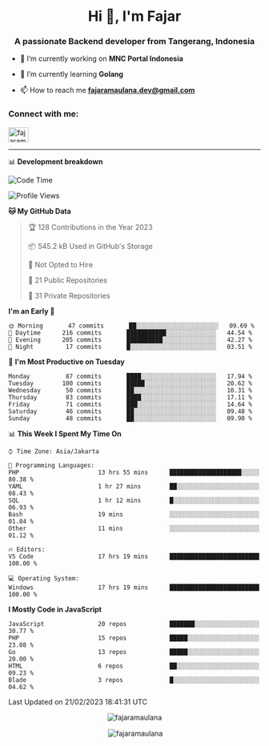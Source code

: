 <h1 align="center">Hi 👋, I'm Fajar</h1>
<h3 align="center">A passionate Backend developer from Tangerang, Indonesia</h3>

<!-- <p align="left"> <img src="https://komarev.com/ghpvc/?username=fajaramaulana&label=Profile%20views&color=0e75b6&style=flat" alt="fajaramaulana" /> </p> -->

- 🔭 I’m currently working on **MNC Portal Indonesia**

- 🌱 I’m currently learning **Golang**

- 📫 How to reach me **fajaramaulana.dev@gmail.com**

<h3 align="left">Connect with me:</h3>
<p align="left">
<a href="https://linkedin.com/in/fajar-agus-maulana-73533a180/" target="blank"><img align="center" src="https://raw.githubusercontent.com/rahuldkjain/github-profile-readme-generator/master/src/images/icons/Social/linked-in-alt.svg" alt="fajaramaulana" height="30" width="40" /></a>
</p>

-------

📊 **Development breakdown**
<!--START_SECTION:waka-->
![Code Time](http://img.shields.io/badge/Code%20Time-912%20hrs%206%20mins-blue)

![Profile Views](http://img.shields.io/badge/Profile%20Views-0-blue)

**🐱 My GitHub Data** 

> 🏆 128 Contributions in the Year 2023
 > 
> 📦 545.2 kB Used in GitHub's Storage 
 > 
> 🚫 Not Opted to Hire
 > 
> 📜 21 Public Repositories 
 > 
> 🔑 31 Private Repositories  
 > 
**I'm an Early 🐤** 

```text
🌞 Morning       47 commits       ██░░░░░░░░░░░░░░░░░░░░░░░   09.69 % 
🌆 Daytime      216 commits       ███████████░░░░░░░░░░░░░░   44.54 % 
🌃 Evening      205 commits       ██████████░░░░░░░░░░░░░░░   42.27 % 
🌙 Night         17 commits       █░░░░░░░░░░░░░░░░░░░░░░░░   03.51 % 

```
📅 **I'm Most Productive on Tuesday** 

```text
Monday          87 commits       ████░░░░░░░░░░░░░░░░░░░░░   17.94 % 
Tuesday        100 commits       █████░░░░░░░░░░░░░░░░░░░░   20.62 % 
Wednesday       50 commits       ██░░░░░░░░░░░░░░░░░░░░░░░   10.31 % 
Thursday        83 commits       ████░░░░░░░░░░░░░░░░░░░░░   17.11 % 
Friday          71 commits       ███░░░░░░░░░░░░░░░░░░░░░░   14.64 % 
Saturday        46 commits       ██░░░░░░░░░░░░░░░░░░░░░░░   09.48 % 
Sunday          48 commits       ██░░░░░░░░░░░░░░░░░░░░░░░   09.90 % 

```


📊 **This Week I Spent My Time On** 

```text
⌚︎ Time Zone: Asia/Jakarta

💬 Programming Languages: 
PHP                      13 hrs 55 mins      ████████████████████░░░░░   80.38 % 
YAML                     1 hr 27 mins        ██░░░░░░░░░░░░░░░░░░░░░░░   08.43 % 
SQL                      1 hr 12 mins        █░░░░░░░░░░░░░░░░░░░░░░░░   06.93 % 
Bash                     19 mins             ░░░░░░░░░░░░░░░░░░░░░░░░░   01.84 % 
Other                    11 mins             ░░░░░░░░░░░░░░░░░░░░░░░░░   01.12 % 

🔥 Editors: 
VS Code                  17 hrs 19 mins      █████████████████████████   100.00 % 

💻 Operating System: 
Windows                  17 hrs 19 mins      █████████████████████████   100.00 % 

```

**I Mostly Code in JavaScript** 

```text
JavaScript               20 repos            ███████░░░░░░░░░░░░░░░░░░   30.77 % 
PHP                      15 repos            █████░░░░░░░░░░░░░░░░░░░░   23.08 % 
Go                       13 repos            █████░░░░░░░░░░░░░░░░░░░░   20.00 % 
HTML                     6 repos             ██░░░░░░░░░░░░░░░░░░░░░░░   09.23 % 
Blade                    3 repos             █░░░░░░░░░░░░░░░░░░░░░░░░   04.62 % 

```



 Last Updated on 21/02/2023 18:41:31 UTC
<!--END_SECTION:waka-->
<p align="center"><img align="center" src="https://github-readme-stats.vercel.app/api/top-langs?username=fajaramaulana&show_icons=true&locale=en&layout=compact" alt="fajaramaulana" /></p>

<p align="center">&nbsp;<img align="center" src="https://github-readme-stats.vercel.app/api?username=fajaramaulana&show_icons=true&locale=en" alt="fajaramaulana" /></p>
